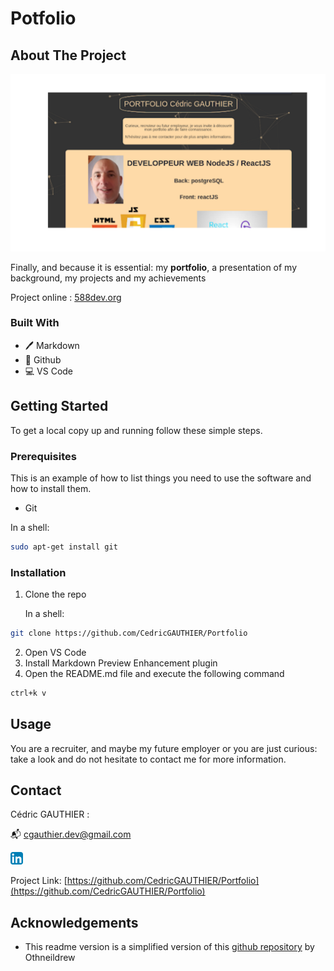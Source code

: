 # Potfolio

<!-- ABOUT THE PROJECT -->
## About The Project

![](docs/Portfolio.svg)

Finally, and because it is essential: my **portfolio**, a presentation of my background, my projects and my achievements

Project online : [588dev.org](http://588dev.org/)
### Built With

* 🖊️ Markdown
* 🐙 Github
* 💻 VS Code

## Getting Started

To get a local copy up and running follow these simple steps.

### Prerequisites

This is an example of how to list things you need to use the software and how to install them.
* Git
  
In a shell:
```sh
sudo apt-get install git
```

### Installation
 
1. Clone the repo
   
   In a shell:
```sh
git clone https://github.com/CedricGAUTHIER/Portfolio
```
2. Open VS Code
3. Install Markdown Preview Enhancement plugin
4. Open the README.md file and execute the following command
```sh
ctrl+k v
```


<!-- USAGE EXAMPLES -->
## Usage

You are a recruiter, and maybe my future employer or you are just curious: take a look and do not hesitate to contact me for more information.


<!-- CONTACT -->
## Contact

Cédric GAUTHIER :

📬 cgauthier.dev@gmail.com

[![](docs/linkedin.png)](https://www.linkedin.com/in/cedric-gauthier/)

Project Link: [https://github.com/CedricGAUTHIER/Portfolio](https://github.com/CedricGAUTHIER/Portfolio)



<!-- ACKNOWLEDGEMENTS -->
## Acknowledgements

* This readme version is a simplified version of this [github repository](https://github.com/othneildrew/Best-README-Template) by Othneildrew
